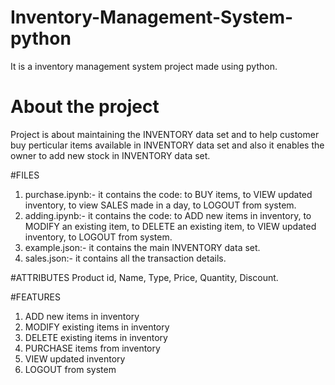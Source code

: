 # Inventory-Management-System-python
  It is a inventory management system  project made using python.

# About the project
  Project is about maintaining the INVENTORY data set and to help customer buy perticular items available in INVENTORY data set and also it enables the owner to add new stock in     INVENTORY data set. 

#FILES
  1) purchase.ipynb:- it contains the code: to BUY items, to VIEW updated inventory, to view SALES made in a day, to LOGOUT from system.
  2) adding.ipynb:- it contains the code:  to ADD new items in inventory, to MODIFY an existing item, to DELETE an existing item, to VIEW updated inventory, to LOGOUT from system.
  3) example.json:- it contains the main INVENTORY data set.
  4) sales.json:- it contains all the transaction details. 

#ATTRIBUTES
  Product id, Name, Type, Price, Quantity, Discount.

#FEATURES
  1) ADD new items in inventory
  2) MODIFY existing items in inventory
  3) DELETE existing items in inventory
  4) PURCHASE items from inventory
  5) VIEW updated inventory
  6) LOGOUT from system

